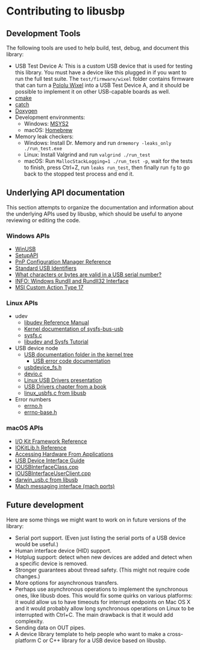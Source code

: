 # Contributing to libusbp

## Development Tools

The following tools are used to help build, test, debug, and document this library:

- USB Test Device A: This is a custom USB device that is used for testing this library. You must have a device like this plugged in if you want to run the full test suite.  The `test/firmware/wixel` folder contains firmware that can turn a [Pololu Wixel](https://www.pololu.com/product/1337) into a USB Test Device A, and it should be possible to implement it on other USB-capable boards as well.
- [cmake](http://www.cmake.org)
- [catch](https://github.com/philsquared/Catch)
- [Doxygen](http://www.stack.nl/~dimitri/doxygen/)
- Development environments:
  - Windows: [MSYS2](http://msys2.github.io/)
  - macOS: [Homebrew](http://brew.sh/)
- Memory leak checkers:
  - Windows: Install Dr. Memory and run `drmemory -leaks_only ./run_test.exe`
  - Linux: Install Valgrind and run `valgrind ./run_test`
  - macOS:  Run `MallocStackLogging=1 ./run_test -p`, wait for the tests to finish, press Ctrl+Z, run `leaks run_test`, then finally run `fg` to go back to the stopped test process and end it.

## Underlying API documentation

This section attempts to organize the documentation and information about the underlying APIs used by libusbp, which should be useful to anyone reviewing or editing the code.

### Windows APIs

- [WinUSB](https://msdn.microsoft.com/en-us/library/windows/hardware/ff540196)
- [SetupAPI](https://msdn.microsoft.com/en-us/library/cc185682)
- [PnP Configuration Manager Reference](https://msdn.microsoft.com/en-us/library/windows/hardware/ff549717)
- [Standard USB Identifiers](https://msdn.microsoft.com/en-us/library/windows/hardware/ff553356)
- [What characters or bytes are valid in a USB serial number?](https://msdn.microsoft.com/en-us/library/windows/hardware/dn423379#usbsn)
- [INFO: Windows Rundll and Rundll32 Interface](https://support.microsoft.com/en-us/kb/164787)
- [MSI Custom Action Type 17](https://msdn.microsoft.com/en-us/library/aa368076?f=255&MSPPError=-2147217396)

### Linux APIs

- udev
  - [libudev Reference Manual](https://www.kernel.org/pub/linux/utils/kernel/hotplug/libudev/ch01.html)
  - [Kernel documentation of sysfs-bus-usb](https://www.kernel.org/doc/Documentation/ABI/stable/sysfs-bus-usb)
  - [sysfs.c](https://github.com/torvalds/linux/blob/master/drivers/usb/core/sysfs.c)
  - [libudev and Sysfs Tutorial](http://www.signal11.us/oss/udev/)
- USB device node
  - [USB documentation folder in the kernel tree](https://github.com/torvalds/linux/tree/master/Documentation/usb)
    - [USB error code documentation](https://github.com/torvalds/linux/blob/master/Documentation/usb/error-codes.txt)
  - [usbdevice_fs.h](https://github.com/torvalds/linux/blob/master/include/uapi/linux/usbdevice_fs.h)
  - [devio.c](https://github.com/torvalds/linux/blob/master/drivers/usb/core/devio.c)
  - [Linux USB Drivers presentation](http://free-electrons.com/doc/linux-usb.pdf)
  - [USB Drivers chapter from a book](http://lwn.net/images/pdf/LDD3/ch13.pdf)
  - [linux_usbfs.c from libusb](https://github.com/libusb/libusb/blob/master/libusb/os/linux_usbfs.c)
- Error numbers
  - [errno.h](https://github.com/torvalds/linux/blob/master/include/uapi/asm-generic/errno.h)
  - [errno-base.h](https://github.com/torvalds/linux/blob/master/include/uapi/asm-generic/errno-base.h)

### macOS APIs

- [I/O Kit Framework Reference](https://developer.apple.com/library/mac/documentation/Darwin/Reference/IOKit/index.html#//apple_ref/doc/uid/TP30000815)
- [IOKitLib.h Reference](https://developer.apple.com/library/mac/documentation/IOKit/Reference/IOKitLib_header_reference/)
- [Accessing Hardware From Applications](https://developer.apple.com/library/mac/documentation/DeviceDrivers/Conceptual/AccessingHardware)
- [USB Device Interface Guide](https://developer.apple.com/library/mac/documentation/DeviceDrivers/Conceptual/USBBook/)
- [IOUSBInterfaceClass.cpp](https://github.com/opensource-apple/IOUSBFamily/blob/master/IOUSBLib/Classes/IOUSBInterfaceClass.cpp)
- [IOUSBInterfaceUserClient.cpp](https://github.com/opensource-apple/IOUSBFamily/blob/master/IOUSBUserClient/Classes/IOUSBInterfaceUserClient.cpp)
- [darwin_usb.c from libusb](https://github.com/libusb/libusb/blob/master/libusb/os/darwin_usb.c)
- [Mach messaging interface (mach ports)](http://www.gnu.org/software/hurd/gnumach-doc/Messaging-Interface.html)

## Future development

Here are some things we might want to work on in future versions of the library:

- Serial port support.  (Even just listing the serial ports of a USB device would be useful.)
- Human interface device (HID) support.
- Hotplug support: detect when new devices are added and detect when a specific device is removed.
- Stronger guarantees about thread safety.  (This might not require code changes.)
- More options for asynchronous transfers.
- Perhaps use asynchronous operations to implement the synchronous ones, like libusb does.  This would fix some quirks on various platforms: it would allow us to have timeouts for interrupt endpoints on Mac OS X and it would probably allow long synchronous operations on Linux to be interrupted with Ctrl+C.  The main drawback is that it would add complexity.
- Sending data on OUT pipes.
- A device library template to help people who want to make a cross-platform C or C++ library for a USB device based on libusbp.
